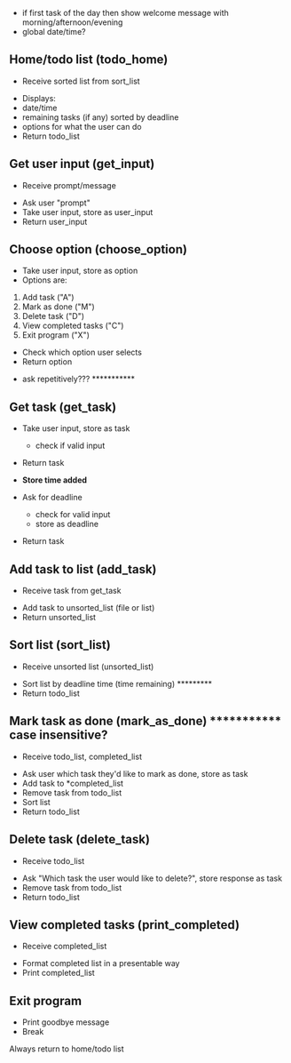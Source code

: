 
* if first task of the day then show welcome message with morning/afternoon/evening
* global date/time?


## Home/todo list (todo_home)
* Receive sorted list from sort_list
- Displays:
- date/time
- remaining tasks (if any) sorted by deadline
- options for what the user can do
- Return todo_list

## Get user input (get_input)
* Receive prompt/message
- Ask user "prompt"
- Take user input, store as user_input
- Return user_input

## Choose option (choose_option)
- Take user input, store as option
- Options are:
1. Add task ("A")
2. Mark as done ("M")
3. Delete task ("D")
4. View completed tasks ("C")
5. Exit program ("X")
- Check which option user selects
- Return option

* ask repetitively??? ***********
## Get task (get_task)
- Take user input, store as task
	- check if valid input
- Return task

- **Store time added**
- Ask for deadline
	- check for valid input
	- store as deadline
- Return task

## Add task to list (add_task)
* Receive task from get_task
- Add task to unsorted_list (file or list)
- Return unsorted_list

## Sort list (sort_list)
* Receive unsorted list (unsorted_list)
- Sort list by deadline time (time remaining) *********
- Return todo_list

## Mark task as done (mark_as_done) *********** case insensitive?
* Receive todo_list, completed_list
- Ask user which task they'd like to mark as done, store as task
- Add task to *completed_list
- Remove task from todo_list
- Sort list
- Return todo_list

## Delete task (delete_task)
* Receive todo_list
- Ask "Which task the user would like to delete?", store response as task
- Remove task from todo_list
- Return todo_list

## View completed tasks (print_completed)
* Receive completed_list
- Format completed list in a presentable way
- Print completed_list

## Exit program
- Print goodbye message
- Break

Always return to home/todo list

